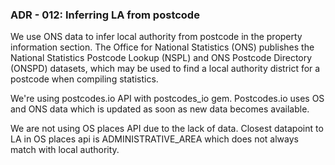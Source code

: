 ### ADR - 012: Inferring LA from postcode

We use ONS data to infer local authority from postcode in the property information section.
The Office for National Statistics (ONS) publishes the National Statistics 
Postcode Lookup (NSPL) and ONS Postcode Directory (ONSPD) datasets, 
which may be used to find a local authority district for a postcode when compiling statistics. 

We're using postcodes.io API with postcodes_io gem.
Postcodes.io uses OS and ONS data which is updated as soon as new data becomes available.

We are not using OS places API due to the lack of data. 
Closest datapoint to LA in OS places api is ADMINISTRATIVE_AREA which does not always match with local authority.
